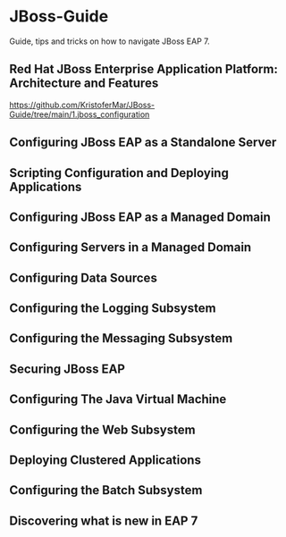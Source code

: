 # JBoss-Guide
Guide, tips and tricks on how to navigate JBoss EAP 7.

## Red Hat JBoss Enterprise Application Platform: Architecture and Features
https://github.com/KristoferMar/JBoss-Guide/tree/main/1.jboss_configuration

## Configuring JBoss EAP as a Standalone Server

## Scripting Configuration and Deploying Applications

## Configuring JBoss EAP as a Managed Domain

## Configuring Servers in a Managed Domain

## Configuring Data Sources

## Configuring the Logging Subsystem

## Configuring the Messaging Subsystem

## Securing JBoss EAP

## Configuring The Java Virtual Machine

## Configuring the Web Subsystem

## Deploying Clustered Applications

## Configuring the Batch Subsystem

## Discovering what is new in EAP 7
